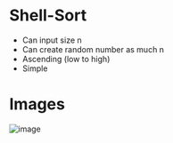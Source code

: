 # Shell-Sort

- Can input size n
- Can create random number as much n
- Ascending (low to high)
- Simple

# Images

![image](https://user-images.githubusercontent.com/76139419/102719744-5e998300-4322-11eb-977f-b44aa6e2ad0d.png)
